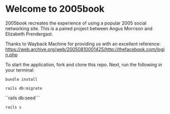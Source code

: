 # Welcome to 2005book

2005book recreates the experience of using a popular 2005 social networking site. This is a paired project between Angus Morrison and Elizabeth Prendergast.

Thanks to Wayback Machine for providing us with an excellent reference: https://web.archive.org/web/20050810001425/http://thefacebook.com/login.php 

To start the application, fork and clone this repo. Next, run the following in your terminal:

```bundle install```

```rails db:migrate```

``rails db:seed```

```rails s```

